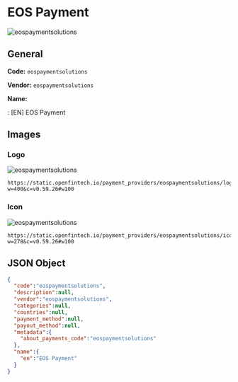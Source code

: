 
# EOS Payment 
![eospaymentsolutions](https://static.openfintech.io/payment_providers/eospaymentsolutions/logo.svg?w=400&c=v0.59.26#w100)  

## General 
 
**Code:** `eospaymentsolutions` 
 
**Vendor:** `eospaymentsolutions` 
 
**Name:** 
 
:	[EN] EOS Payment 
 

## Images 

### Logo 
 
![eospaymentsolutions](https://static.openfintech.io/payment_providers/eospaymentsolutions/logo.svg?w=400&c=v0.59.26#w100)  

```
https://static.openfintech.io/payment_providers/eospaymentsolutions/logo.svg?w=400&c=v0.59.26#w100
```  

### Icon 
 
![eospaymentsolutions](https://static.openfintech.io/payment_providers/eospaymentsolutions/icon.svg?w=278&c=v0.59.26#w100)  

```
https://static.openfintech.io/payment_providers/eospaymentsolutions/icon.svg?w=278&c=v0.59.26#w100
```  

## JSON Object 

```json
{
  "code":"eospaymentsolutions",
  "description":null,
  "vendor":"eospaymentsolutions",
  "categories":null,
  "countries":null,
  "payment_method":null,
  "payout_method":null,
  "metadata":{
    "about_payments_code":"eospaymentsolutions"
  },
  "name":{
    "en":"EOS Payment"
  }
}
```  
